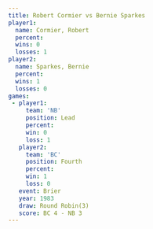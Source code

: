 ```yaml
---
title: Robert Cormier vs Bernie Sparkes
player1:               
  name: Cormier, Robert
  percent:             
  wins: 0              
  losses: 1            
player2:               
  name: Sparkes, Bernie
  percent:             
  wins: 1              
  losses: 0            
games:
 - player1:        
     team: 'NB'    
     position: Lead
     percent:      
     win: 0        
     loss: 1       
   player2:          
     team: 'BC'      
     position: Fourth
     percent:        
     win: 1          
     loss: 0         
   event: Brier        
   year: 1983          
   draw: Round Robin(3)
   score: BC 4 - NB 3  
---
```


